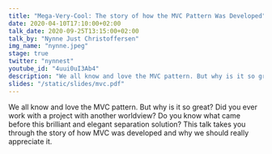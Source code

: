 ```yaml
---
title: "Mega-Very-Cool: The story of how the MVC Pattern Was Developed"
date: 2020-04-10T17:10:00+02:00
talk_date: 2020-09-25T13:15:00+02:00
talk_by: "Nynne Just Christoffersen"
img_name: "nynne.jpeg"
stage: true
twitter: "nynnest"
youtube_id: "4uui0uI3Ab4"
description: "We all know and love the MVC pattern. But why is it so great? Did you ever work with a project with another worldview? Do you know what came before this brilliant and elegant separation solution? This talk takes you through the story of how MVC was developed and why we should really appreciate it."
slides: "/static/slides/mvc.pdf"
---
```


We all know and love the MVC pattern. But why is it so great? Did you ever work
with a project with another worldview? Do you know what came before this
brilliant and elegant separation solution? This talk takes you through the story
of how MVC was developed and why we should really appreciate it.
